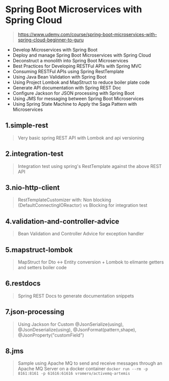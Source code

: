# Spring Boot Microservices with Spring Cloud
> https://www.udemy.com/course/spring-boot-microservices-with-spring-cloud-beginner-to-guru

* Develop Microservices with Spring Boot
* Deploy and manage Spring Boot Microservices with Spring Cloud
* Deconstruct a monolith into Spring Boot Microservices
* Best Practices for Developing RESTFul APIs with Spring MVC
* Consuming RESTFul APIs using Spring RestTemplate
* Using Java Bean Validation with Spring Boot
* Using Project Lombok and MapStruct to reduce boiler plate code
* Generate API documentation with Spring REST Doc
* Configure Jackson for JSON processing with Spring Boot
* Using JMS for messaging between Spring Boot Microservices
* Using Spring State Machine to Apply the Saga Pattern with Microservices

## 1.simple-rest
> Very basic spring REST API with Lombok and api versioning

## 2.integration-test
> Integration test using spring's RestTemplate against the above REST API

## 3.nio-http-client
> RestTemplateCustomizer with: Non blocking (DefaultConnectingIOReactor) vs Blocking for integration test

## 4.validation-and-controller-advice
> Bean Validation and Controller Advice for exception handler

## 5.mapstruct-lombok
> MapStruct for Dto <-> Entity conversion + Lombok to elimante getters and setters boiler code

## 6.restdocs
> Spring REST Docs to generate documentation snippets

## 7.json-processing
> Using Jackson for Custom @JsonSerialize(using), @JsonDeserialize(using), @JsonFormat(pattern,shape), @JsonProperty("customField")

## 8.jms
> Sample using Apache MQ to send and receive messages through an Apache MQ Server on a docker container `docker run --rm -p 8161:8161 -p 61616:61616 vromero/activemq-artemis`

